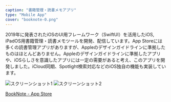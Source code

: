 ```yaml
---
caption: "書籍管理・読書メモアプリ"
type: "Mobile App"
cover: "booknote-0.png"
---
```


2019年に発表されたiOSのUI用フレームワーク（SwiftUI）を活用したiOS, iPadOS用書籍管理・読書メモツールを開発、配信しています。App Storeには多くの読書管理アプリがありますが、Appleのデザインガイドラインに準拠したものはほとんどありません。Appleのデザインガイドラインに準拠したアプリや、iOSらしさを意識したアプリには一定の需要があると考え、このアプリを開発しました。iCloud同期、Spotlight検索対応などのiOS独自の機能も実装しています。

![スクリーンショット1](/images/booknote-1.png)
![スクリーンショット2](/images/booknote-2.png)

[BookNote - App Store](https://apps.apple.com/jp/app/booknote/id1546487927)